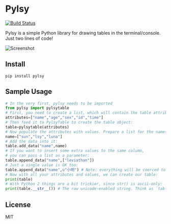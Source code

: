 Pylsy
=====

[![Build Status](https://travis-ci.org/Leviathan1995/Pylsy.svg?branch=master)](https://travis-ci.org/Leviathan1995/Pylsy)

Pylsy is a simple Python library for drawing tables in the terminal/console. Just two lines of code! 

![Screenshot](https://raw.githubusercontent.com/Leviathan1995/Pylsy/master/pzi/span.png)
 
Install
-------

    pip install pylsy

Sample Usage
------------

```Python
# In the very first, pylsy needs to be imported
from pylsy import pylsytable
# First, you need to create a list, which will contain the table attributes:
attributes=["name","age","sex","id","time"]
# Then feed it to PylsyTable to create the table object:
table=pylsytable(attributes)
# Now populate the attributes with values. Prepare a list for the names:
name=["sun","lsy","luna"]
# Add the data into it:
table.add_data("name",name)
# If you want to insert some extra values to the same column,
# you can pass a list as a parameter:
table.append_data("name",["leviathan"])
# Just a single value is OK too:
table.append_data("name",u"小明") # Note: everything will be coerced to unicode strings.
# Now with all your attributes and values, we can create our table:
print(table)
# With Python 2 things are a bit trickier, since str() is ascii-only:
print(table.__str__()) # The raw unicode-enabled string. Think as `table.__unicode__()`.
```

License
-------
MIT

